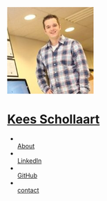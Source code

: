 <div id="side">
    <a href="/" id="myface" title="Profile Picture Kees Schollaart" alt="Profile Picture Kees Schollaart">
        <img src="/img/kees.jpg" alt="Site Name" />
    </a>
    <h1 id="myname">
        <a href="/">Kees Schollaart</a>
    </h1>
    <div id="navigation">
        <ul>
            <li><a href="/about.html"><i class="fa fa-info-circle"></i><br/>About</a></li>
            <li><a href="https://nl.linkedin.com/in/keesschollaart" target="_blank"><i class="fa fa-linkedin-square"></i><br />LinkedIn</a></li>
            <li><a href="https://github.com/keesschollaart81" target="_blank"><i class="fa fa-github-square"></i><br />GitHub</a></li>
            <li><a href="http://www.emailmeform.com/builder/form/6cNG0B3bIfEp232ftoKR2zO7" target="_blank"><i class="fa fa-envelope-square"></i><br />contact</a></li>
        </ul>
    </div>
</div>